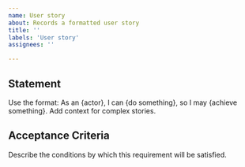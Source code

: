 ```yaml
---
name: User story
about: Records a formatted user story
title: ''
labels: 'User story'
assignees: ''

---
```


## Statement ##
Use the format: As an {actor}, I can {do something}, so I may {achieve something}. Add context for complex stories.

## Acceptance Criteria ##
Describe the conditions by which this requirement will be satisfied.
